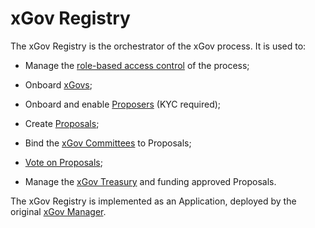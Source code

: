 # xGov Registry

The xGov Registry is the orchestrator of the xGov process. It is used to:

- Manage the [role-based access control](./xgov-rbac.md) of the process;

- Onboard [xGovs](./xgovs.md);

- Onboard and enable [Proposers](./proposers.md) (KYC required);

- Create [Proposals](./proposal-creation.md);

- Bind the [xGov Committees](./proposal-submission.md) to Proposals;

- [Vote on Proposals](./proposal-vote.md);

- Manage the [xGov Treasury](./xgov-treasury.md) and funding approved Proposals.

The xGov Registry is implemented as an Application, deployed by the original [xGov
Manager](xgov-rbac.md#xgov-manager).
